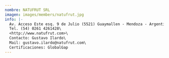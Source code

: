 ```yaml
---
nombre: NATUFRUT SRL
imagen: images/members/natufrut.jpg
info: |-
  Av. Acceso Este esq. 9 de Julio (5521) Guaymallen - Mendoza - Argentina\
  Tel. (54) 0261 4261428\
  <http://www.natufrut.com>\
  Contacto: Gustavo Ilardo\
  Mail: gustavo.ilardo@natufrut.com\
  Certificaciones: GlobalGap
---
```


